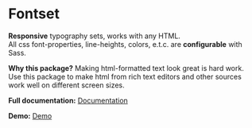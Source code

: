 # Fontset

**Responsive** typography sets, works with any HTML.
<br>
All css font-properties, line-heights, colors, e.t.c. are **configurable** with Sass.

**Why this package?**
Making html-formatted text look great is hard work.
<br>
Use this package to make html from rich text editors and other sources work well on different screen sizes.

**Full documentation:** [Documentation](http://hkvalvik.github.io/fontset/)

**Demo:** [Demo](http://hkvalvik.github.io/fontset/demo.html)


